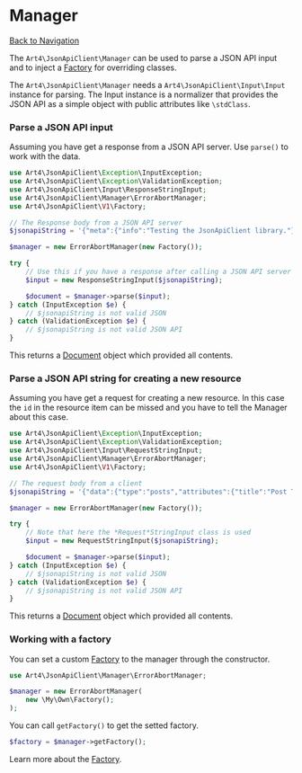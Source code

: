 # Manager
[Back to Navigation](README.md)

The `Art4\JsonApiClient\Manager` can be used to parse a JSON API input and to inject a [Factory](factory.md) for overriding classes.

The `Art4\JsonApiClient\Manager` needs a `Art4\JsonApiClient\Input\Input` instance for parsing. The Input instance is a normalizer that provides the JSON API as a simple object with public attributes like `\stdClass`.

### Parse a JSON API input

Assuming you have get a response from a JSON API server. Use `parse()` to work with the data.

```php
use Art4\JsonApiClient\Exception\InputException;
use Art4\JsonApiClient\Exception\ValidationException;
use Art4\JsonApiClient\Input\ResponseStringInput;
use Art4\JsonApiClient\Manager\ErrorAbortManager;
use Art4\JsonApiClient\V1\Factory;

// The Response body from a JSON API server
$jsonapiString = '{"meta":{"info":"Testing the JsonApiClient library."}}';

$manager = new ErrorAbortManager(new Factory());

try {
    // Use this if you have a response after calling a JSON API server
    $input = new ResponseStringInput($jsonapiString);

    $document = $manager->parse($input);
} catch (InputException $e) {
    // $jsonapiString is not valid JSON
} catch (ValidationException $e) {
    // $jsonapiString is not valid JSON API
}
```

This returns a [Document](objects-document.md) object which provided all contents.

### Parse a JSON API string for creating a new resource

Assuming you have get a request for creating a new resource. In this case the `id` in the resource item can be missed and you have to tell the Manager about this case.

```php
use Art4\JsonApiClient\Exception\InputException;
use Art4\JsonApiClient\Exception\ValidationException;
use Art4\JsonApiClient\Input\RequestStringInput;
use Art4\JsonApiClient\Manager\ErrorAbortManager;
use Art4\JsonApiClient\V1\Factory;

// The request body from a client
$jsonapiString = '{"data":{"type":"posts","attributes":{"title":"Post Title"}}}';

$manager = new ErrorAbortManager(new Factory());

try {
    // Note that here the *Request*StringInput class is used
    $input = new RequestStringInput($jsonapiString);

    $document = $manager->parse($input);
} catch (InputException $e) {
    // $jsonapiString is not valid JSON
} catch (ValidationException $e) {
    // $jsonapiString is not valid JSON API
}
```

This returns a [Document](objects-document.md) object which provided all contents.

### Working with a factory

You can set a custom [Factory](factory.md) to the manager through the constructor.

```php
use Art4\JsonApiClient\Manager\ErrorAbortManager;

$manager = new ErrorAbortManager(
    new \My\Own\Factory();
);
```

You can call `getFactory()` to get the setted factory.

```php
$factory = $manager->getFactory();
```

Learn more about the [Factory](factory.md).

